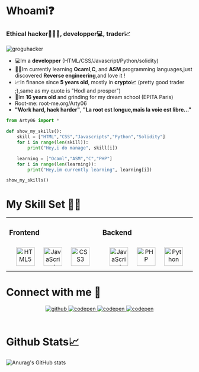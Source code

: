 
# Whoami❓
### Ethical hacker👨🏻‍💻, developper💻, trader📈
![groguhacker](https://user-images.githubusercontent.com/107058122/211169914-e5d125b6-e189-43fc-8ed4-6df9c33bc726.png)

- 💻Im a **developper** (HTML/CSS/Javascript/Python/solidity)
- 👨‍🎓Im currently learning **Ocaml**,**C**, and **ASM** programming languages,just discovered **Reverse engineering**,and love it !                                       
- 📈In finance since **5 years old**, mostly in **crypto📈** (pretty good trader ;),same as my quote is "Hodl and prosper")
- 🚀Im **16 years old** and grinding for my dream school (EPITA Paris)
- Root-me: root-me.org/Arty06
- **"Work hard, hack harder"**, **"La root est longue,mais la voie est libre..."**


```python
from Arty06 import *

def show_my_skills():
    skill = ["HTML","CSS","Javascripts","Python","Solidity"]
    for i in range(len(skill)):
        print("Hey,i do manage", skill[i])

    learning = ["Ocaml","ASM","C","PHP"]
    for i in range(len(learning)):
        print("Hey,im currently learning", learning[i])

show_my_skills()


```


# My Skill Set 👨‍💻 
<table><tr><td valign="top" width="33%">



### Frontend  
<div align="center">  
<a href="https://en.wikipedia.org/wiki/HTML5" target="_blank"><img style="margin: 10px" src="https://profilinator.rishav.dev/skills-assets/html5-original-wordmark.svg" alt="HTML5" height="50" /></a>  
<a href="https://www.javascript.com/" target="_blank"><img style="margin: 10px" src="https://profilinator.rishav.dev/skills-assets/javascript-original.svg" alt="JavaScript" height="50" /></a>  
<a href="https://www.w3schools.com/css/" target="_blank"><img style="margin: 10px" src="https://profilinator.rishav.dev/skills-assets/css3-original-wordmark.svg" alt="CSS3" height="50" /></a>  
</div>

</td><td valign="top" width="33%">



### Backend  
<div align="center">  
<a href="https://www.javascript.com/" target="_blank"><img style="margin: 10px" src="https://profilinator.rishav.dev/skills-assets/javascript-original.svg" alt="JavaScript" height="50" /></a>  
<a href="https://www.php.net/" target="_blank"><img style="margin: 10px" src="https://profilinator.rishav.dev/skills-assets/php-original.svg" alt="PHP" height="50" /></a>  
<a href="https://www.python.org/" target="_blank"><img style="margin: 10px" src="https://profilinator.rishav.dev/skills-assets/python-original.svg" alt="Python" height="50" /></a>  
</div>
</table>

 # Connect with me 📱
<div align="center">
<a href="https://github.com/ArtyETH06" target="_blank">
<img src=https://img.shields.io/badge/github-%2324292e.svg?&style=for-the-badge&logo=github&logoColor=white alt=github style="margin-bottom: 5px;" />
</a>
<a href="https://codepen.com/ArtyETH06" target="_blank">
<img src=https://img.shields.io/badge/codepen-%23131417.svg?&style=for-the-badge&logo=codepen&logoColor=white alt=codepen style="margin-bottom: 5px;" />
</a>  
<a href="https://www.linkedin.com/in/arthur-raillon-b95b21256/" target="_blank">
<img src=https://img.shields.io/badge/linkedin-%23131417.svg?&style=for-the-badge&logo=codepen&logoColor=white alt=codepen style="margin-bottom: 5px;" />
</a>  
<a href="https://artyeth06.github.io/" target="_blank">
<img src=https://www.svgrepo.com/svg/494486/website-program?&style=for-the-badge&logo=codepen&logoColor=white alt=codepen style="margin-bottom: 5px;" />
</a>  
</div>  
  

<br/>  
  
# Github Stats📈
![Anurag's GitHub stats](https://github-readme-stats.vercel.app/api?username=ArtyETH06&show_icons=true&theme=tokyonight)


